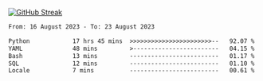 [![GitHub Streak](https://streak-stats.demolab.com?user=renren-017&theme=sea&hide_border=true&background=DD272700)](https://git.io/streak-stats)

<!--START_SECTION:waka-->

```txt
From: 16 August 2023 - To: 23 August 2023

Python            17 hrs 45 mins  >>>>>>>>>>>>>>>>>>>>>>>--   92.07 %
YAML              48 mins         >------------------------   04.15 %
Bash              13 mins         -------------------------   01.17 %
SQL               12 mins         -------------------------   01.10 %
Locale            7 mins          -------------------------   00.61 %
```

<!--END_SECTION:waka-->
